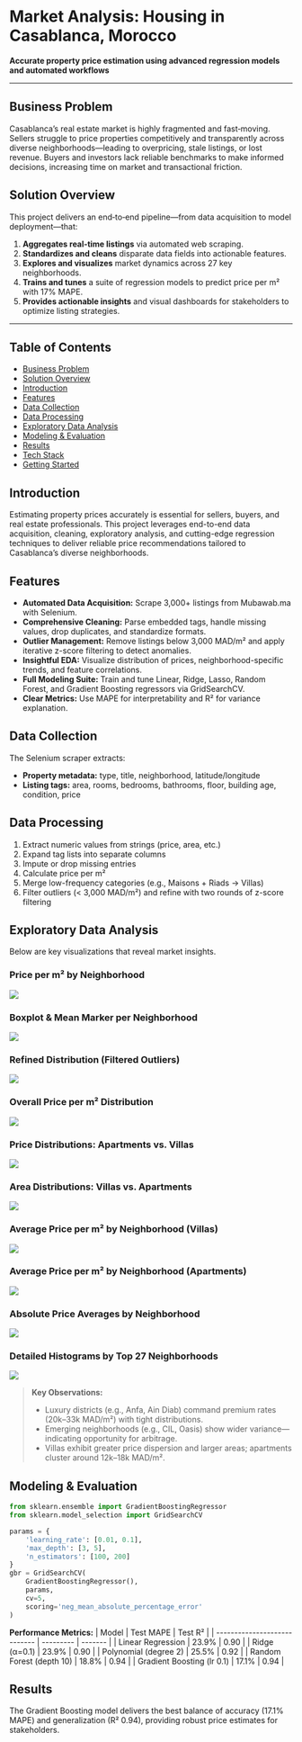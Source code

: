 # Market Analysis: Housing in Casablanca, Morocco

**Accurate property price estimation using advanced regression models and automated workflows**

---

## Business Problem
Casablanca’s real estate market is highly fragmented and fast‑moving. Sellers struggle to price properties competitively and transparently across diverse neighborhoods—leading to overpricing, stale listings, or lost revenue. Buyers and investors lack reliable benchmarks to make informed decisions, increasing time on market and transactional friction.

## Solution Overview
This project delivers an end‑to‑end pipeline—from data acquisition to model deployment—that:
1. **Aggregates real‑time listings** via automated web scraping.  
2. **Standardizes and cleans** disparate data fields into actionable features.  
3. **Explores and visualizes** market dynamics across 27 key neighborhoods.  
4. **Trains and tunes** a suite of regression models to predict price per m² with 17% MAPE.  
5. **Provides actionable insights** and visual dashboards for stakeholders to optimize listing strategies.

---

## Table of Contents
- [Business Problem](#business-problem)
- [Solution Overview](#solution-overview)
- [Introduction](#introduction)
- [Features](#features)
- [Data Collection](#data-collection)
- [Data Processing](#data-processing)
- [Exploratory Data Analysis](#exploratory-data-analysis)
- [Modeling & Evaluation](#modeling--evaluation)
- [Results](#results)
- [Tech Stack](#tech-stack)
- [Getting Started](#getting-started)


## Introduction
Estimating property prices accurately is essential for sellers, buyers, and real estate professionals. This project leverages end-to-end data acquisition, cleaning, exploratory analysis, and cutting-edge regression techniques to deliver reliable price recommendations tailored to Casablanca’s diverse neighborhoods.

## Features
- **Automated Data Acquisition:** Scrape 3,000+ listings from Mubawab.ma with Selenium.
- **Comprehensive Cleaning:** Parse embedded tags, handle missing values, drop duplicates, and standardize formats.
- **Outlier Management:** Remove listings below 3,000 MAD/m² and apply iterative z-score filtering to detect anomalies.
- **Insightful EDA:** Visualize distribution of prices, neighborhood-specific trends, and feature correlations.
- **Full Modeling Suite:** Train and tune Linear, Ridge, Lasso, Random Forest, and Gradient Boosting regressors via GridSearchCV.
- **Clear Metrics:** Use MAPE for interpretability and R² for variance explanation.

## Data Collection
The Selenium scraper extracts:
- **Property metadata:** type, title, neighborhood, latitude/longitude
- **Listing tags:** area, rooms, bedrooms, bathrooms, floor, building age, condition, price

## Data Processing
1. Extract numeric values from strings (price, area, etc.)  
2. Expand tag lists into separate columns  
3. Impute or drop missing entries  
4. Calculate price per m²  
5. Merge low-frequency categories (e.g., Maisons + Riads → Villas)  
6. Filter outliers (< 3,000 MAD/m²) and refine with two rounds of z-score filtering

## Exploratory Data Analysis
Below are key visualizations that reveal market insights.

### Price per m² by Neighborhood
![](images/output5.png)

### Boxplot & Mean Marker per Neighborhood
![](images/output6.png)

### Refined Distribution (Filtered Outliers)
![](images/output7.png)

### Overall Price per m² Distribution
![](images/output8.png)

### Price Distributions: Apartments vs. Villas
![](images/output10.png)

### Area Distributions: Villas vs. Apartments
![](images/output11.png)

### Average Price per m² by Neighborhood (Villas)
![](images/output12.png)

### Average Price per m² by Neighborhood (Apartments)
![](images/output13.png)

### Absolute Price Averages by Neighborhood
![](images/output14.png)

### Detailed Histograms by Top 27 Neighborhoods
![](images/output21.png)

> **Key Observations:**  
> - Luxury districts (e.g., Anfa, Ain Diab) command premium rates (20k–33k MAD/m²) with tight distributions.  
> - Emerging neighborhoods (e.g., CIL, Oasis) show wider variance—indicating opportunity for arbitrage.  
> - Villas exhibit greater price dispersion and larger areas; apartments cluster around 12k–18k MAD/m².

## Modeling & Evaluation
```python
from sklearn.ensemble import GradientBoostingRegressor
from sklearn.model_selection import GridSearchCV

params = {
    'learning_rate': [0.01, 0.1],
    'max_depth': [3, 5],
    'n_estimators': [100, 200]
}
gbr = GridSearchCV(
    GradientBoostingRegressor(),
    params,
    cv=5,
    scoring='neg_mean_absolute_percentage_error'
)
```  
**Performance Metrics:**
| Model                        | Test MAPE | Test R² |
| ---------------------------- | --------- | ------- |
| Linear Regression            | 23.9%     | 0.90    |
| Ridge (α=0.1)                | 23.9%     | 0.90    |
| Polynomial (degree 2)        | 25.5%     | 0.92    |
| Random Forest (depth 10)     | 18.8%     | 0.94    |
| Gradient Boosting (lr 0.1)   | 17.1%     | 0.94    |

## Results
The Gradient Boosting model delivers the best balance of accuracy (17.1% MAPE) and generalization (R² 0.94), providing robust price estimates for stakeholders.



